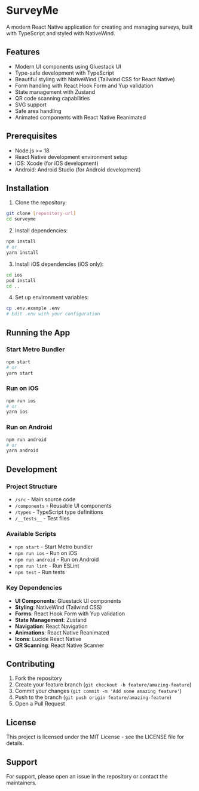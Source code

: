 # SurveyMe

A modern React Native application for creating and managing surveys, built with TypeScript and styled with NativeWind.

## Features

- Modern UI components using Gluestack UI
- Type-safe development with TypeScript
- Beautiful styling with NativeWind (Tailwind CSS for React Native)
- Form handling with React Hook Form and Yup validation
- State management with Zustand
- QR code scanning capabilities
- SVG support
- Safe area handling
- Animated components with React Native Reanimated

## Prerequisites

- Node.js >= 18
- React Native development environment setup
- iOS: Xcode (for iOS development)
- Android: Android Studio (for Android development)

## Installation

1. Clone the repository:

```bash
git clone [repository-url]
cd surveyme
```

2. Install dependencies:

```bash
npm install
# or
yarn install
```

3. Install iOS dependencies (iOS only):

```bash
cd ios
pod install
cd ..
```

4. Set up environment variables:

```bash
cp .env.example .env
# Edit .env with your configuration
```

## Running the App

### Start Metro Bundler

```bash
npm start
# or
yarn start
```

### Run on iOS

```bash
npm run ios
# or
yarn ios
```

### Run on Android

```bash
npm run android
# or
yarn android
```

## Development

### Project Structure

- `/src` - Main source code
- `/components` - Reusable UI components
- `/types` - TypeScript type definitions
- `/__tests__` - Test files

### Available Scripts

- `npm start` - Start Metro bundler
- `npm run ios` - Run on iOS
- `npm run android` - Run on Android
- `npm run lint` - Run ESLint
- `npm test` - Run tests

### Key Dependencies

- **UI Components**: Gluestack UI components
- **Styling**: NativeWind (Tailwind CSS)
- **Forms**: React Hook Form with Yup validation
- **State Management**: Zustand
- **Navigation**: React Navigation
- **Animations**: React Native Reanimated
- **Icons**: Lucide React Native
- **QR Scanning**: React Native Scanner

## Contributing

1. Fork the repository
2. Create your feature branch (`git checkout -b feature/amazing-feature`)
3. Commit your changes (`git commit -m 'Add some amazing feature'`)
4. Push to the branch (`git push origin feature/amazing-feature`)
5. Open a Pull Request

## License

This project is licensed under the MIT License - see the LICENSE file for details.

## Support

For support, please open an issue in the repository or contact the maintainers.
